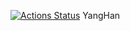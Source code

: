 [![Actions Status](https://github.com/beet-aizu/library/workflows/verify/badge.svg)](https://github.com/beet-aizu/library/actions)
YangHan
